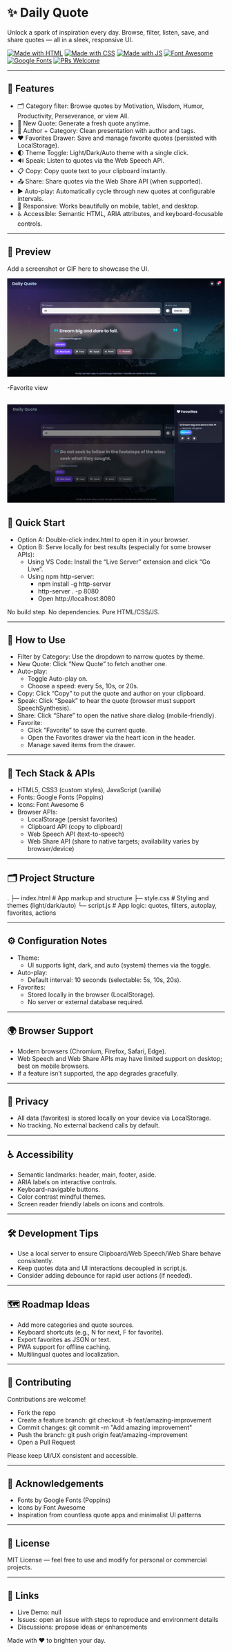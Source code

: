 # ✨ Daily Quote

Unlock a spark of inspiration every day. Browse, filter, listen, save, and share quotes — all in a sleek, responsive UI.

[![Made with HTML](https://img.shields.io/badge/HTML5-E34F26?logo=html5&logoColor=fff)](#)
[![Made with CSS](https://img.shields.io/badge/CSS3-1572B6?logo=css3&logoColor=fff)](#)
[![Made with JS](https://img.shields.io/badge/JavaScript-F7DF1E?logo=javascript&logoColor=000)](#)
[![Font Awesome](https://img.shields.io/badge/Icons-Font%20Awesome-528DD7?logo=fontawesome&logoColor=fff)](https://fontawesome.com/)
[![Google Fonts](https://img.shields.io/badge/Fonts-Google%20Fonts-4285F4?logo=google&logoColor=fff)](https://fonts.google.com/)
[![PRs Welcome](https://img.shields.io/badge/PRs-welcome-brightgreen.svg)](#contributing)

---

## 🌟 Features

- 🗂️ Category filter: Browse quotes by Motivation, Wisdom, Humor, Productivity, Perseverance, or view All.
- 🔀 New Quote: Generate a fresh quote anytime.
- 🧠 Author + Category: Clean presentation with author and tags.
- ❤️ Favorites Drawer: Save and manage favorite quotes (persisted with LocalStorage).
- 🌓 Theme Toggle: Light/Dark/Auto theme with a single click.
- 🔊 Speak: Listen to quotes via the Web Speech API.
- 📋 Copy: Copy quote text to your clipboard instantly.
- 📤 Share: Share quotes via the Web Share API (when supported).
- ▶️ Auto-play: Automatically cycle through new quotes at configurable intervals.
- 📱 Responsive: Works beautifully on mobile, tablet, and desktop.
- ♿ Accessible: Semantic HTML, ARIA attributes, and keyboard-focusable controls.

---

## 📸 Preview

Add a screenshot or GIF here to showcase the UI.

![image](https://github.com/MdSaifAli063/Daily-Quote/blob/8261d6e970e18f68b79fa3da478f28c708bb2462/Screenshot%202025-09-03%20003103.png)

-Favorite view

![image](https://github.com/MdSaifAli063/Daily-Quote/blob/6444311597d02608e5bebfd0d9f91ae8786524b2/Screenshot%202025-09-03%20004010.png)
---

## 🚀 Quick Start

- Option A: Double-click index.html to open it in your browser.
- Option B: Serve locally for best results (especially for some browser APIs):
  - Using VS Code: Install the “Live Server” extension and click “Go Live”.
  - Using npm http-server:
    - npm install -g http-server
    - http-server . -p 8080
    - Open http://localhost:8080

No build step. No dependencies. Pure HTML/CSS/JS.

---

## 🧭 How to Use

- Filter by Category: Use the dropdown to narrow quotes by theme.
- New Quote: Click “New Quote” to fetch another one.
- Auto-play:
  - Toggle Auto-play on.
  - Choose a speed: every 5s, 10s, or 20s.
- Copy: Click “Copy” to put the quote and author on your clipboard.
- Speak: Click “Speak” to hear the quote (browser must support SpeechSynthesis).
- Share: Click “Share” to open the native share dialog (mobile-friendly).
- Favorite:
  - Click “Favorite” to save the current quote.
  - Open the Favorites drawer via the heart icon in the header.
  - Manage saved items from the drawer.

---

## 🧩 Tech Stack & APIs

- HTML5, CSS3 (custom styles), JavaScript (vanilla)
- Fonts: Google Fonts (Poppins)
- Icons: Font Awesome 6
- Browser APIs:
  - LocalStorage (persist favorites)
  - Clipboard API (copy to clipboard)
  - Web Speech API (text-to-speech)
  - Web Share API (share to native targets; availability varies by browser/device)

---

## 🗂️ Project Structure

. ├─ index.html # App markup and structure ├─ style.css # Styling and themes (light/dark/auto) └─ script.js # App logic: quotes, filters, autoplay, favorites, actions

---

## ⚙️ Configuration Notes

- Theme:
  - UI supports light, dark, and auto (system) themes via the toggle.
- Auto-play:
  - Default interval: 10 seconds (selectable: 5s, 10s, 20s).
- Favorites:
  - Stored locally in the browser (LocalStorage).
  - No server or external database required.

---

## 🌍 Browser Support

- Modern browsers (Chromium, Firefox, Safari, Edge).
- Web Speech and Web Share APIs may have limited support on desktop; best on mobile browsers.
- If a feature isn’t supported, the app degrades gracefully.

---

## 🔐 Privacy

- All data (favorites) is stored locally on your device via LocalStorage.
- No tracking. No external backend calls by default.

---

## ♿ Accessibility

- Semantic landmarks: header, main, footer, aside.
- ARIA labels on interactive controls.
- Keyboard-navigable buttons.
- Color contrast mindful themes.
- Screen reader friendly labels on icons and controls.

---

## 🛠️ Development Tips

- Use a local server to ensure Clipboard/Web Speech/Web Share behave consistently.
- Keep quotes data and UI interactions decoupled in script.js.
- Consider adding debounce for rapid user actions (if needed).

---

## 🗺️ Roadmap Ideas

- Add more categories and quote sources.
- Keyboard shortcuts (e.g., N for next, F for favorite).
- Export favorites as JSON or text.
- PWA support for offline caching.
- Multilingual quotes and localization.

---

## 🤝 Contributing

Contributions are welcome!

- Fork the repo
- Create a feature branch: git checkout -b feat/amazing-improvement
- Commit changes: git commit -m "Add amazing improvement"
- Push the branch: git push origin feat/amazing-improvement
- Open a Pull Request

Please keep UI/UX consistent and accessible.

---

## 🙏 Acknowledgements

- Fonts by Google Fonts (Poppins)
- Icons by Font Awesome
- Inspiration from countless quote apps and minimalist UI patterns

---

## 📄 License

MIT License — feel free to use and modify for personal or commercial projects.

---

## 🔗 Links

- Live Demo: null
- Issues: open an issue with steps to reproduce and environment details
- Discussions: propose ideas or enhancements

Made with ❤️ to brighten your day.
